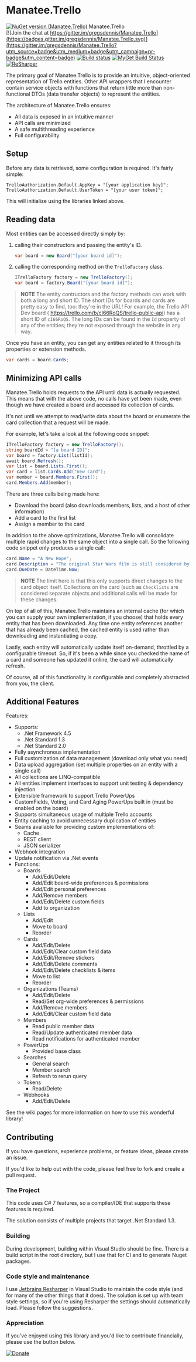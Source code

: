 # Manatee.Trello

[![NuGet version (Manatee.Trello)](https://img.shields.io/nuget/v/Manatee.Trello.svg?style=flat-square)](https://www.nuget.org/packages/Manatee.Trello/) Manatee.Trello<br>
[![Join the chat at https://gitter.im/gregsdennis/Manatee.Trello](https://badges.gitter.im/gregsdennis/Manatee.Trello.svg)](https://gitter.im/gregsdennis/Manatee.Trello?utm_source=badge&utm_medium=badge&utm_campaign=pr-badge&utm_content=badge)
[![Build status](https://ci.appveyor.com/api/projects/status/qdlvb960nc7eik2w/branch/master?svg=true)](https://ci.appveyor.com/project/gregsdennis/manatee-trello/branch/master)
[![MyGet Build Status](https://www.myget.org/BuildSource/Badge/littlecrabsolutions?identifier=b70114b6-4cba-4624-97a9-be505a253c12)](https://www.myget.org/)
<a href="http://www.jetbrains.com/resharper"><img src="http://i61.tinypic.com/15qvwj7.jpg" alt="ReSharper" title="ReSharper"></a>

The primary goal of Manatee.Trello is to provide an intuitive, object-oriented representation of Trello entities.  Other API wrappers that I encounter contain service objects with functions that return little more than non-functional DTOs (data transfer objects) to represent the entities.

The architecture of Manatee.Trello ensures:

- All data is exposed in an intuitive manner
- API calls are minimized
- A safe multithreading experience
- Full configurability

## Setup

Before any data is retrieved, some configuration is required.  It's fairly simple:

    TrelloAuthorization.Default.AppKey = "[your application key]";
    TrelloAuthorization.Default.UserToken = "[your user token]";

This will initialize using the libraries linked above.

## Reading data

Most entities can be accessed directly simply by:

1. calling their constructors and passing the entity's ID.

    ```csharp
    var board = new Board("[your board id]");
    ```

2. calling the corresponding method on the `TrelloFactory` class.

    ```csharp
    ITrelloFactory factory = new TrelloFactory();
    var board = factory.Board("[your board id]");
    ```

> **NOTE** The entity contructors and the factory methods can work with both a long and short ID.  The short IDs for boards and cards are pretty easy to find, too: they're in the URL!  For example, the Trello API Dev board ( https://trello.com/b/cI66RoQS/trello-public-api) has a short ID of `cI66RoQS`.  The long IDs can be found in the `Id` property of any of the entities; they're not exposed through the website in any way.

Once you have an entity, you can get any entities related to it through its properties or extension methods.

```csharp
var cards = board.Cards;
```

## Minimizing API calls

Manatee.Trello holds requests to the API until data is actually requested.  This means that with the above code, no calls have yet been made, even though we have created a board and accessed its collection of cards.

It's not until we attempt to read/write data about the board or enumerate the card collection that a request will be made.

For example, let's take a look at the following code snippet:

```csharp
ITrelloFactory factory = new TrelloFactory();
string boardId = "[a board ID]";
var board = factory.List(listId);
await board.Refresh();
var list = board.Lists.First();
var card = list.Cards.Add("new card");
var member = board.Members.First();
card.Members.Add(member);
```

There are three calls being made here:

- Download the board (also downloads members, lists, and a host of other information)
- Add a card to the first list
- Assign a member to the card

In addition to the above optimizations, Manatee.Trello will consolidate multiple rapid changes to the same object into a single call.  So the following code snippet only produces a single call:

```csharp
card.Name = "A New Hope";
card.Description = "The original Star Wars film is still considered by many to be the best of the entire series.";
card.DueDate = DateTime.Now;
```

> **NOTE** The limit here is that this only supports direct changes to the card object itself.  Collections on the card (such as `Checklists` are considered separate objects and additional calls will be made for these changes.

On top of all of this, Manatee.Trello maintains an internal cache (for which you can supply your own implementation, if you choose) that holds every entity that has been downloaded.  Any time one entity references another that has already been cached, the cached entity is used rather than downloading and instantiating a copy.

Lastly, each entity will automatically update itself on-demand, throttled by a configurable timeout.  So, if it's been a while since you checked the name of a card and someone has updated it online, the card will automatically refresh.

Of course, all of this functionality is configurable and completely abstracted from you, the client.

## Additional Features

Features:

- Supports:
    - .Net Framework 4.5
    - .Net Standard 1.3
    - .Net Standard 2.0
- Fully asynchronous implementation
- Full customization of data management (download only what you need)
- Data upload aggregation (set multiple properties on an entity with a single call)
- All collections are LINQ-compatible
- All entities implement interfaces to support unit testing & dependency injection
- Extensible framework to support Trello PowerUps
- CustomFields, Voting, and Card Aging PowerUps built in (must be enabled on the board)
- Supports simultaneous usage of multiple Trello accounts
- Entity caching to avoid unnecessary duplication of entities
- Seams available for providing custom implementations of:
    - Cache
    - REST client
    - JSON serializer
- Webhook integration
- Update notification via .Net events
- Functions:
    - Boards
        - Add/Edit/Delete
        - Add/Edit board-wide preferences & permissions
        - Add/Edit personal preferences
        - Add/Remove members
        - Add/Edit/Delete custom fields
        - Add to organization
    - Lists
        - Add/Edit
        - Move to board
        - Reorder
    - Cards
        - Add/Edit/Delete
        - Add/Edit/Clear custom field data
        - Add/Edit/Remove stickers
        - Add/Edit/Delete comments
        - Add/Edit/Delete checklists & items
        - Move to list
        - Reorder
    - Organizations (Teams)
        - Add/Edit/Delete
        - Read/Set org-wide preferences & permissions
        - Add/Remove members
        - Add/Edit/Clear custom field data
    - Members
        - Read public member data
        - Read/Update authenticated member data
        - Read notifications for authenticated member
    - PowerUps
        - Provided base class
    - Searches
        - General search
        - Member search
        - Refresh to rerun query
    - Tokens
        - Read/Delete
    - Webhooks
        - Add/Edit/Delete

See the wiki pages for more information on how to use this wonderful library!

## Contributing

If you have questions, experience problems, or feature ideas, please create an issue.

If you'd like to help out with the code, please feel free to fork and create a pull request.

### The Project

This code uses C# 7 features, so a compiler/IDE that supports these features is required.

The solution consists of multiple projects that target .Net Standard 1.3.

### Building

During development, building within Visual Studio should be fine.  There is a build script in the root directory, but I use that for CI and to generate Nuget packages.

### Code style and maintenance

I use [Jetbrains Resharper](https://www.jetbrains.com/resharper/) in Visual Studio to maintain the code style (and for many of the other things that it does).  The solution is set up with team style settings, so if you're using Resharper the settings should automatically load.  Please follow the suggestions.

### Appreciation

If you've enjoyed using this library and you'd like to contribute financially, please use the button below.

[![Donate](https://i.imgur.com/Fkk2ET1.png)](https://gogetfunding.com/campaign_funds/?pre=5486922)
